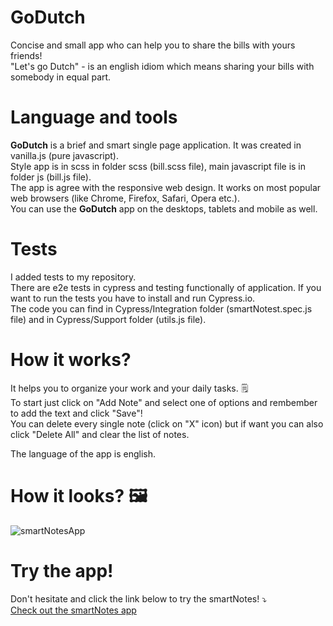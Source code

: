 # GoDutch
Concise and small app who can help you to share the bills with yours friends!
</br>
"Let's go Dutch" - is an english idiom which means sharing your bills with somebody in equal part.

# Language and tools
**GoDutch** is a brief and smart single page application. It was created in vanilla.js (pure javascript).
</br>
Style app is in scss in folder scss (bill.scss file), main javascript file is in folder js (bill.js file).
</br>
The app is agree with the responsive web design. It works on most popular web browsers (like Chrome, Firefox, Safari, Opera etc.).
</br>
You can use the **GoDutch** app on the desktops, tablets and mobile as well.

# Tests
I added tests to my repository.
</br>
There are e2e tests in cypress and testing functionally of application. If you want to run the tests you have to install and run Cypress.io.
</br>
The code you can find in Cypress/Integration folder (smartNotest.spec.js file) and in Cypress/Support folder (utils.js file).

# How it works?
It helps you to organize your work and your daily tasks. 🗒️
</br>
To start just click on "Add Note" and select one of options and rembember to add the text and click "Save"!
</br>
You can delete every single note (click on "X" icon) but if want you can also click "Delete All" and clear the list of notes.
</br>

The language of the app is english.

# How it looks? 🖼️
![smartNotesApp](https://i.imgur.com/6GghG6p.png)

# Try the app!
Don't hesitate and click the link below to try the smartNotes! ⤵️
</br>
[Check out the smartNotes app](https://emarcins.github.io/smartNotes/)

